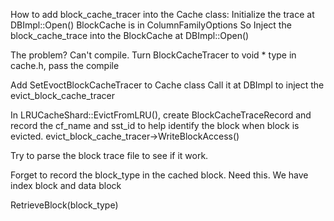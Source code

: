 

How to add block_cache_tracer into the Cache class:
  Initialize the trace at DBImpl::Open()
  BlockCache is in ColumnFamilyOptions
  So Inject the block_cache_trace into the BlockCache at DBImpl::Open()

  The problem? 
  Can't compile.
  Turn BlockCacheTracer to void * type in cache.h, pass the compile


  Add SetEvoctBlockCacheTracer to Cache class
  Call it at DBImpl to inject the evict_block_cache_tracer




In LRUCacheShard::EvictFromLRU(),
  create BlockCacheTraceRecord and record the cf_name and sst_id to help identify
  the block when block is evicted.
  evict_block_cache_tracer->WriteBlockAccess()


Try to parse the block trace file to see if it work.


Forget to record the block_type in the cached block.
Need this.
We have index block and data block

RetrieveBlock(block_type)
